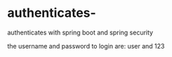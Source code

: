 # authenticates-
authenticates  with spring boot and spring security


the username and password to login are: user and 123
